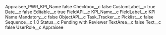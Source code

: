 <?xml version="1.0" encoding="UTF-8"?>
<CustomMetadata xmlns="http://soap.sforce.com/2006/04/metadata" xmlns:xsi="http://www.w3.org/2001/XMLSchema-instance" xmlns:xsd="http://www.w3.org/2001/XMLSchema">
    <label>Appraisee_PWR_KPI_Name</label>
    <protected>false</protected>
    <values>
        <field>Checkbox__c</field>
        <value xsi:type="xsd:boolean">false</value>
    </values>
    <values>
        <field>CustomLabel__c</field>
        <value xsi:type="xsd:boolean">true</value>
    </values>
    <values>
        <field>Date__c</field>
        <value xsi:type="xsd:boolean">false</value>
    </values>
    <values>
        <field>Editable__c</field>
        <value xsi:type="xsd:boolean">true</value>
    </values>
    <values>
        <field>FieldAPI__c</field>
        <value xsi:type="xsd:string">KPI_Name__c</value>
    </values>
    <values>
        <field>FieldLabel__c</field>
        <value xsi:type="xsd:string">KPI Name</value>
    </values>
    <values>
        <field>Mandatory__c</field>
        <value xsi:type="xsd:boolean">false</value>
    </values>
    <values>
        <field>ObjectAPI__c</field>
        <value xsi:type="xsd:string">Task_Tracker__c</value>
    </values>
    <values>
        <field>Picklist__c</field>
        <value xsi:type="xsd:boolean">false</value>
    </values>
    <values>
        <field>Sequence__c</field>
        <value xsi:type="xsd:double">1.0</value>
    </values>
    <values>
        <field>Status__c</field>
        <value xsi:type="xsd:string">Pending with Reviewer</value>
    </values>
    <values>
        <field>TextArea__c</field>
        <value xsi:type="xsd:boolean">false</value>
    </values>
    <values>
        <field>Text__c</field>
        <value xsi:type="xsd:boolean">false</value>
    </values>
    <values>
        <field>UserRole__c</field>
        <value xsi:type="xsd:string">Appraisee</value>
    </values>
</CustomMetadata>
